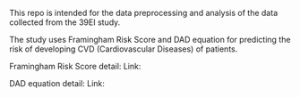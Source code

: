 This repo is intended for the data preprocessing and analysis of the data collected from the 39EI study.

The study uses Framingham Risk Score and DAD equation for predicting the risk of developing CVD (Cardiovascular Diseases) of patients.

Framingham Risk Score detail: 
Link: 

DAD equation detail:
Link:

